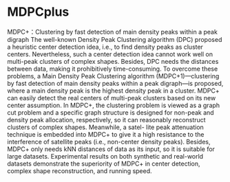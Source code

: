 # MDPCplus
MDPC+：Clustering by fast detection of main density peaks within a peak digraph
The well-known Density Peak Clustering algorithm (DPC) proposed a heuristic center detection idea, i.e., to find density peaks as cluster centers. Nevertheless, such a center detection idea cannot work well on multi-peak clusters of complex shapes. Besides, DPC needs the distances between data, making it prohibitively time-consuming. To overcome these problems, a Main Density Peak Clustering algorithm (MDPC+1)—clustering by fast detection of main density peaks within a peak digraph—is proposed, where a main density peak is the highest density peak in a cluster. MDPC+ can easily detect the real centers of multi-peak clusters based on its new center assumption. In MDPC+, the clustering problem is viewed as a graph cut problem and a specific graph structure is designed for non-peak and density peak allocation, respectively, so it can reasonably reconstruct clusters of complex shapes. Meanwhile, a satel- lite peak attenuation technique is embedded into MDPC+ to give it a high resistance to the interference of satellite peaks (i.e., non-center density peaks). Besides, MDPC+ only needs kNN distances of data as its input, so it is suitable for large datasets. Experimental results on both synthetic and real-world datasets demonstrate the superiority of MDPC+ in center detection, complex shape reconstruction, and running speed.
